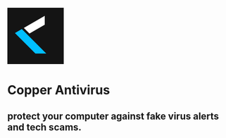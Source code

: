 ![Icon](icon_small.png)
# Copper Antivirus
## protect your computer against fake virus alerts and tech scams.
